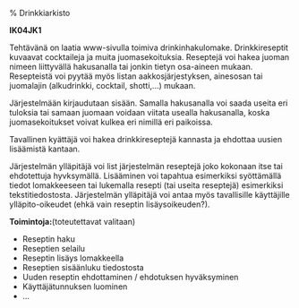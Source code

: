 % Drinkkiarkisto
<!-- Arvosanamaksimi: 5 -->
<!-- Vaikeustaso: Keskitasoa -->

**IK04JK1**

Tehtävänä on laatia www-sivulla toimiva drinkinhakulomake. Drinkkireseptit
kuvaavat cocktaileja ja muita juomasekoituksia. Reseptejä voi hakea
juoman nimeen liittyvällä hakusanalla tai jonkin tietyn osa-aineen mukaan.
Resepteistä voi pyytää myös listan aakkosjärjestyksen, ainesosan tai
juomalajin (alkudrinkki, cocktail, shotti,...) mukaan.

Järjestelmään kirjaudutaan sisään. Samalla hakusanalla voi saada useita eri
tuloksia tai samaan juomaan voidaan viitata usealla hakusanalla, koska
juomasekoitukset voivat kulkea eri nimillä eri paikoissa.

Tavallinen kyättäjä voi hakea drinkkireseptejä kannasta ja ehdottaa uusien
lisäämistä kantaan.

Järjestelmän ylläpitäjä voi list järjestelmän reseptejä joko kokonaan itse tai
ehdotettuja hyvksymällä. Lisääminen voi tapahtua esimerkiksi syöttämällä tiedot
lomakkeeseen tai lukemalla resepti (tai useita reseptejä) esimerkiksi
tekstitiedostosta. Järjestelmän ylläpitäjä voi antaa myös tavallisille
käyttäjille ylläpito-oikeudet (ehkä vain reseptin lisäysoikeuden?).

**Toimintoja:**(toteutettavat valitaan)

-   Reseptin haku
-   Reseptien selailu
-   Reseptin lisäys lomakkeella
-   Reseptien sisäänluku tiedostosta
-   Uuden reseptin ehdottaminen / ehdotuksen hyväksyminen
-   Käyttäjätunnuksen luominen
-   ...

